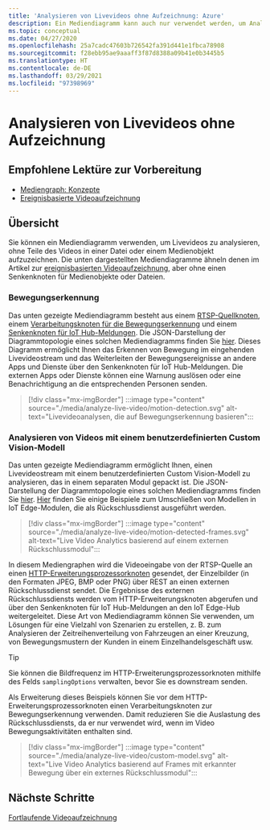```yaml
---
title: 'Analysieren von Livevideos ohne Aufzeichnung: Azure'
description: Ein Mediendiagramm kann auch nur verwendet werden, um Analysen aus einem Livevideostream zu extrahieren, ohne dass dieser am Edge oder in der Cloud aufgezeichnet werden muss. Dieses Konzept wird in diesem Artikel erläutert.
ms.topic: conceptual
ms.date: 04/27/2020
ms.openlocfilehash: 25a7cadc47603b726542fa391d441e1fbca78908
ms.sourcegitcommit: f28ebb95ae9aaaff3f87d8388a09b41e0b3445b5
ms.translationtype: HT
ms.contentlocale: de-DE
ms.lasthandoff: 03/29/2021
ms.locfileid: "97398969"
---
```

# <a name="analyzing-live-video-without-any-recording"></a>Analysieren von Livevideos ohne Aufzeichnung

## <a name="suggested-pre-reading"></a>Empfohlene Lektüre zur Vorbereitung 

* [Mediengraph: Konzepte](media-graph-concept.md)
* [Ereignisbasierte Videoaufzeichnung](event-based-video-recording-concept.md)

## <a name="overview"></a>Übersicht  

Sie können ein Mediendiagramm verwenden, um Livevideos zu analysieren, ohne Teile des Videos in einer Datei oder einem Medienobjekt aufzuzeichnen. Die unten dargestellten Mediendiagramme ähneln denen im Artikel zur [ereignisbasierten Videoaufzeichnung](event-based-video-recording-concept.md), aber ohne einen Senkenknoten für Medienobjekte oder Dateien.

### <a name="motion-detection"></a>Bewegungserkennung

Das unten gezeigte Mediendiagramm besteht aus einem [RTSP-Quellknoten](media-graph-concept.md#rtsp-source), einem [Verarbeitungsknoten für die Bewegungserkennung](media-graph-concept.md#motion-detection-processor) und einem [Senkenknoten für IoT Hub-Meldungen](media-graph-concept.md#iot-hub-message-sink). Die JSON-Darstellung der Diagrammtopologie eines solchen Mediendiagramms finden Sie [hier](https://github.com/Azure/live-video-analytics/blob/master/MediaGraph/topologies/motion-detection/topology.json). Dieses Diagramm ermöglicht Ihnen das Erkennen von Bewegung im eingehenden Livevideostream und das Weiterleiten der Bewegungsereignisse an andere Apps und Dienste über den Senkenknoten für IoT Hub-Meldungen. Die externen Apps oder Dienste können eine Warnung auslösen oder eine Benachrichtigung an die entsprechenden Personen senden.

> [!div class="mx-imgBorder"]
> :::image type="content" source="./media/analyze-live-video/motion-detection.svg" alt-text="Livevideoanalysen, die auf Bewegungserkennung basieren":::

### <a name="analyzing-video-using-a-custom-vision-model"></a>Analysieren von Videos mit einem benutzerdefinierten Custom Vision-Modell 

Das unten gezeigte Mediendiagramm ermöglicht Ihnen, einen Livevideostream mit einem benutzerdefinierten Custom Vision-Modell zu analysieren, das in einem separaten Modul gepackt ist. Die JSON-Darstellung der Diagrammtopologie eines solchen Mediendiagramms finden Sie [hier](https://github.com/Azure/live-video-analytics/blob/master/MediaGraph/topologies/httpExtension/topology.json). [Hier](https://github.com/Azure/live-video-analytics/tree/master/utilities/video-analysis) finden Sie einige Beispiele zum Umschließen von Modellen in IoT Edge-Modulen, die als Rückschlussdienst ausgeführt werden.

> [!div class="mx-imgBorder"]
> :::image type="content" source="./media/analyze-live-video/motion-detected-frames.svg" alt-text="Live Video Analytics basierend auf einem externen Rückschlussmodul":::

In diesem Mediengraphen wird die Videoeingabe von der RTSP-Quelle an einen [HTTP-Erweiterungsprozessorknoten](media-graph-concept.md#http-extension-processor) gesendet, der Einzelbilder (in den Formaten JPEG, BMP oder PNG) über REST an einen externen Rückschlussdienst sendet. Die Ergebnisse des externen Rückschlussdiensts werden vom HTTP-Erweiterungsknoten abgerufen und über den Senkenknoten für IoT Hub-Meldungen an den IoT Edge-Hub weitergeleitet. Diese Art von Mediendiagramm können Sie verwenden, um Lösungen für eine Vielzahl von Szenarien zu erstellen, z. B. zum Analysieren der Zeitreihenverteilung von Fahrzeugen an einer Kreuzung, von Bewegungsmustern der Kunden in einem Einzelhandelsgeschäft usw.
>[!TIP]
> Sie können die Bildfrequenz im HTTP-Erweiterungsprozessorknoten mithilfe des Felds `samplingOptions` verwalten, bevor Sie es downstream senden.

Als Erweiterung dieses Beispiels können Sie vor dem HTTP-Erweiterungsprozessorknoten einen Verarbeitungsknoten zur Bewegungserkennung verwenden. Damit reduzieren Sie die Auslastung des Rückschlussdiensts, da er nur verwendet wird, wenn im Video Bewegungsaktivitäten enthalten sind.

> [!div class="mx-imgBorder"]
> :::image type="content" source="./media/analyze-live-video/custom-model.svg" alt-text="Live Video Analytics basierend auf Frames mit erkannter Bewegung über ein externes Rückschlussmodul":::

## <a name="next-steps"></a>Nächste Schritte

[Fortlaufende Videoaufzeichnung](continuous-video-recording-concept.md)
